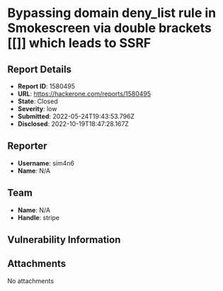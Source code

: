 # Bypassing domain deny_list rule in Smokescreen via double brackets [[]] which leads to SSRF

## Report Details
- **Report ID**: 1580495
- **URL**: https://hackerone.com/reports/1580495
- **State**: Closed
- **Severity**: low
- **Submitted**: 2022-05-24T19:43:53.796Z
- **Disclosed**: 2022-10-19T18:47:28.167Z

## Reporter
- **Username**: sim4n6
- **Name**: N/A

## Team
- **Name**: N/A
- **Handle**: stripe

## Vulnerability Information


## Attachments
No attachments
